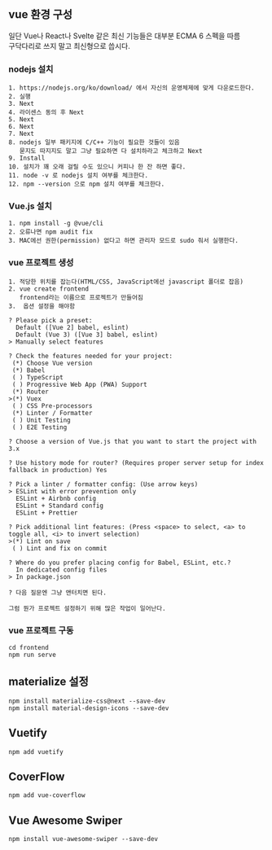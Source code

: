 ## vue 환경 구성

일단 Vue나 React나 Svelte 같은 최신 기능들은 대부분 ECMA 6 스펙을 따름  
구닥다리로 쓰지 말고 최신형으로 씁시다.  

### nodejs 설치

```make
1. https://nodejs.org/ko/download/ 에서 자신의 운영체제에 맞게 다운로드한다.
2. 실행
3. Next
4. 라이센스 동의 후 Next
5. Next
6. Next
7. Next
8. nodejs 일부 패키지에 C/C++ 기능이 필요한 것들이 있음
   묻지도 따지지도 말고 그냥 필요하면 다 설치하라고 체크하고 Next
9. Install
10. 설치가 꽤 오래 걸릴 수도 있으니 커피나 한 잔 하면 좋다.
11. node -v 로 nodejs 설치 여부를 체크한다.
12. npm --version 으로 npm 설치 여부를 체크한다.
```

### Vue.js 설치

```make
1. npm install -g @vue/cli
2. 오류나면 npm audit fix
3. MAC에선 권한(permission) 없다고 하면 관리자 모드로 sudo 줘서 실행한다.
```

### vue 프로젝트 생성

```make
1. 적당한 위치를 잡는다(HTML/CSS, JavaScript에선 javascript 폴더로 잡음)
2. vue create frontend
   frontend라는 이름으로 프로젝트가 만들어짐
3.  옵션 설정을 해야함

? Please pick a preset:
  Default ([Vue 2] babel, eslint)
  Default (Vue 3) ([Vue 3] babel, eslint)
> Manually select features

? Check the features needed for your project:
 (*) Choose Vue version
 (*) Babel
 ( ) TypeScript
 ( ) Progressive Web App (PWA) Support
 (*) Router
>(*) Vuex
 ( ) CSS Pre-processors
 (*) Linter / Formatter
 ( ) Unit Testing
 ( ) E2E Testing
 
? Choose a version of Vue.js that you want to start the project with 3.x

? Use history mode for router? (Requires proper server setup for index fallback in production) Yes

? Pick a linter / formatter config: (Use arrow keys)
> ESLint with error prevention only
  ESLint + Airbnb config
  ESLint + Standard config
  ESLint + Prettier
  
? Pick additional lint features: (Press <space> to select, <a> to toggle all, <i> to invert selection)
>(*) Lint on save
 ( ) Lint and fix on commit
 
? Where do you prefer placing config for Babel, ESLint, etc.?
  In dedicated config files
> In package.json

? 다음 질문엔 그냥 앤터치면 된다.

그럼 뭔가 프로젝트 설정하기 위해 많은 작업이 일어난다.
```

### vue 프로젝트 구동

```make
cd frontend
npm run serve
```

## materialize 설정

```make
npm install materialize-css@next --save-dev
npm install material-design-icons --save-dev
```

## Vuetify

```make
npm add vuetify
```

## CoverFlow

```make
npm add vue-coverflow
```

## Vue Awesome Swiper

```make
npm install vue-awesome-swiper --save-dev
```

